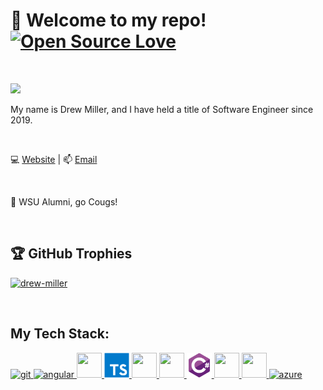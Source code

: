 # 👋 Welcome to my repo! [![Open Source Love](https://badges.frapsoft.com/os/v1/open-source.svg?v=102)](https://github.com/drew-miller)

<br />

[<img src="https://img.shields.io/badge/LinkedIn-0077B5?style=for-the-badge&logo=linkedin&logoColor=white"/>](https://www.linkedin.com/in/drewmiller-software/)

My name is Drew Miller, and I have held a title of Software Engineer since 2019.

<br />

💻 [Website](https://drew-miller.github.io/Portfolio/) | 📫 [Email](drew.miller.software@gmail.com)

<br />

🐆 WSU Alumni, go Cougs!

<br />

## 🏆 GitHub Trophies

<a href="https://github.com/drew-miller"><img src="https://github-profile-trophy.vercel.app/?username=drew-miller&column=7" alt="drew-miller" /></a>

<br/>

## My Tech Stack:

<p>

<a href="https://git-scm.com/" target="_blank">
  <img src="https://www.vectorlogo.zone/logos/git-scm/git-scm-icon.svg" alt="git" width="40" height="40"/>
</a>

<a href="https://angular.io" target="_blank">
  <img src="https://angular.io/assets/images/logos/angular/angular.svg" alt="angular" width="40" height="40"/>
</a>

<a href="https://vuejs.org/" target="_blank">
  <img src="https://cdn.jsdelivr.net/gh/devicons/devicon/icons/vuejs/vuejs-original.svg" width="40" height="40"/>
</a>

<a href="https://www.typescriptlang.org/" target="_blank">
  <img src="https://raw.githubusercontent.com/devicons/devicon/master/icons/typescript/typescript-original.svg" alt="typescript" width="40" height="40"/>
</a>

<a href="https://www.postgresql.org/" target="_blank">
  <img src="https://cdn.jsdelivr.net/gh/devicons/devicon/icons/postgresql/postgresql-plain.svg" width="40" height="40" />
</a>

<a href="https://www.elastic.co/elasticsearch" target="_blank">
  <img src="https://cdn.jsdelivr.net/gh/devicons/devicon/icons/elasticsearch/elasticsearch-original.svg" width="40" height="40" />
</a>

<a href="https://www.w3schools.com/cs/" target="_blank">
  <img src="https://raw.githubusercontent.com/devicons/devicon/master/icons/csharp/csharp-original.svg" alt="csharp" width="40" height="40"/>
</a>

<a href="https://dotnet.microsoft.com/" target="_blank"> 
  <img src="https://cdn.jsdelivr.net/gh/devicons/devicon/icons/dotnetcore/dotnetcore-plain.svg" width="40" height="40"/>
</a>

<a href="https://developer.hashicorp.com/terraform" target="_blank">
  <img src="https://cdn.jsdelivr.net/gh/devicons/devicon/icons/terraform/terraform-plain.svg" width="40" height="40" />
</a>

<a href="https://azure.microsoft.com/en-in/" target="_blank">
  <img src="https://www.vectorlogo.zone/logos/microsoft_azure/microsoft_azure-icon.svg" alt="azure" width="40" height="40"/>
</a>

</p>
